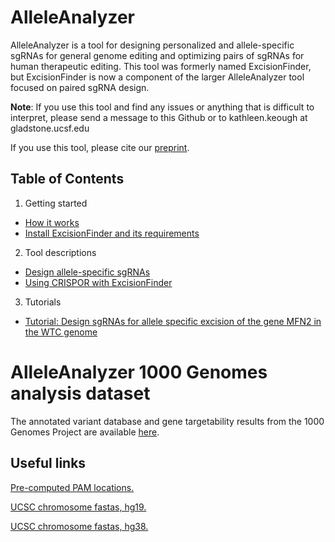 # AlleleAnalyzer

AlleleAnalyzer is a tool for designing personalized and allele-specific sgRNAs for general genome editing and optimizing pairs of sgRNAs for human therapeutic editing. This tool was formerly named ExcisionFinder, but ExcisionFinder is now a component of the larger AlleleAnalyzer tool focused on paired sgRNA design.

**Note**:  If you use this tool and find any issues or anything that is difficult to interpret, please send a message to this Github or to kathleen.keough at gladstone.ucsf.edu

If you use this tool, please cite our [preprint](https://www.biorxiv.org/content/early/2018/09/11/342923).

## Table of Contents

1. Getting started
* [How it works](https://github.com/keoughkath/ExcisionFinder/wiki/Overview)
* [Install ExcisionFinder and its requirements](https://github.com/keoughkath/ExcisionFinder/wiki/Install-ExcisionFinder-and-its-requirements)
2. Tool descriptions
* [Design allele-specific sgRNAs](https://github.com/keoughkath/ExcisionFinder/wiki/Usage:-gen_sgRNAs.py)
* [Using CRISPOR with ExcisionFinder](https://github.com/keoughkath/ExcisionFinder/wiki/Using-CRISPOR-with-gen_sgRNAs.py)
3. Tutorials
* [Tutorial: Design sgRNAs for allele specific excision of the gene MFN2 in the WTC genome](https://github.com/keoughkath/ExcisionFinder/wiki/Tutorial:-Design-sgRNAs-for-allele-specific-excision-of-the-gene-MFN2-in-the-WTC-genome)

# AlleleAnalyzer 1000 Genomes analysis dataset

The annotated variant database and gene targetability results from the 1000 Genomes Project are available [here](http://lighthouse.ucsf.edu/public_files_no_password/excisionFinderData_public/ExcisionFinder_manuscript_data/).

## Useful links

[Pre-computed PAM locations.](http://lighthouse.ucsf.edu/public_files_no_password/excisionFinderData_public/)

[UCSC chromosome fastas, hg19.](http://hgdownload.soe.ucsc.edu/goldenPath/hg19/chromosomes/)

[UCSC chromosome fastas, hg38.](http://hgdownload.soe.ucsc.edu/goldenPath/hg38/chromosomes/)


